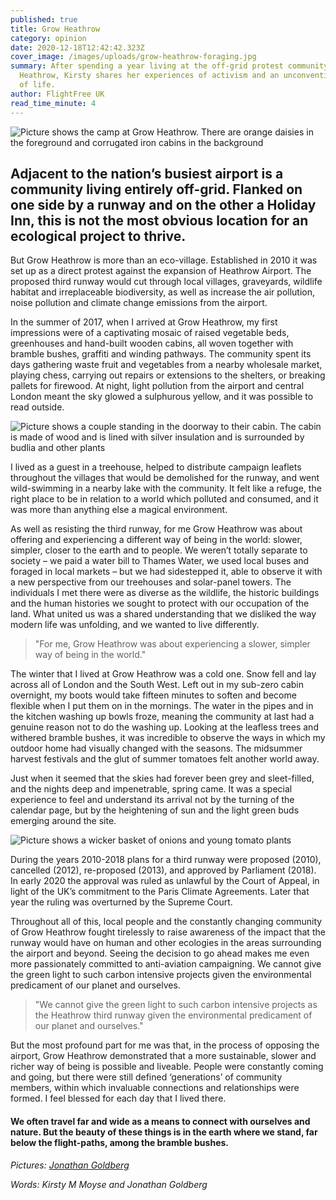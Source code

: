 ```yaml
---
published: true
title: Grow Heathrow
category: opinion
date: 2020-12-18T12:42:42.323Z
cover_image: /images/uploads/grow-heathrow-foraging.jpg
summary: After spending a year living at the off-grid protest community of Grow
  Heathrow, Kirsty shares her experiences of activism and an unconventional way
  of life.
author: FlightFree UK
read_time_minute: 4
---
```

![Picture shows the camp at Grow Heathrow. There are orange daisies in the foreground and corrugated iron cabins in the background](/images/uploads/grow-heathrow-daisies.jpg "The site at Grow Heathrow")

## Adjacent to the nation’s busiest airport is a community living entirely off-grid. Flanked on one side by a runway and on the other a Holiday Inn, this is not the most obvious location for an ecological project to thrive. 

But Grow Heathrow is more than an eco-village. Established in 2010 it was set up as a direct protest against the expansion of Heathrow Airport. The proposed third runway would cut through local villages, graveyards, wildlife habitat and irreplaceable biodiversity, as well as increase the air pollution, noise pollution and climate change emissions from the airport.

In the summer of 2017, when I arrived at Grow Heathrow, my first impressions were of a captivating mosaic of raised vegetable beds, greenhouses and hand-built wooden cabins, all woven together with bramble bushes, graffiti and winding pathways. The community spent its days gathering waste fruit and vegetables from a nearby wholesale market, playing chess, carrying out repairs or extensions to the shelters, or breaking pallets for firewood. At night, light pollution from the airport and central London meant the sky glowed a sulphurous yellow, and it was possible to read outside. 

![Picture shows a couple standing in the doorway to their cabin. The cabin is made of wood and is lined with silver insulation and is surrounded by budlia and other plants](/images/uploads/grow-heathrow-cabin.jpg "Residents of Grow Heathrow and their cabin")

I lived as a guest in a treehouse, helped to distribute campaign leaflets throughout the villages that would be demolished for the runway, and went wild-swimming in a nearby lake with the community. It felt like a refuge, the right place to be in relation to a world which polluted and consumed, and it was more than anything else a magical environment. 

As well as resisting the third runway, for me Grow Heathrow was about offering and experiencing a different way of being in the world: slower, simpler, closer to the earth and to people. We weren’t totally separate to society – we paid a water bill to Thames Water, we used local buses and foraged in local markets – but we had sidestepped it, able to observe it with a new perspective from our treehouses and solar-panel towers. The individuals I met there were as diverse as the wildlife, the historic buildings and the human histories we sought to protect with our occupation of the land. What united us was a shared understanding that we disliked the way modern life was unfolding, and we wanted to live differently. 

> "For me, Grow Heathrow was about experiencing a slower, simpler way of being in the world."

The winter that I lived at Grow Heathrow was a cold one. Snow fell and lay across all of London and the South West. Left out in my sub-zero cabin overnight, my boots would take fifteen minutes to soften and become flexible when I put them on in the mornings. The water in the pipes and in the kitchen washing up bowls froze, meaning the community at last had a genuine reason not to do the washing up. Looking at the leafless trees and withered bramble bushes, it was incredible to observe the ways in which my outdoor home had visually changed with the seasons. The midsummer harvest festivals and the glut of summer tomatoes felt another world away. 

Just when it seemed that the skies had forever been grey and sleet-filled, and the nights deep and impenetrable, spring came. It was a special experience to feel and understand its arrival not by the turning of the calendar page, but by the heightening of sun and the light green buds emerging around the site. 

![Picture shows a wicker basket of onions and young tomato plants](/images/uploads/grow-heathrow-onions.jpg "Harvest vegetables")

During the years 2010-2018 plans for a third runway were proposed (2010), cancelled (2012), re-proposed (2013), and approved by Parliament (2018). In early 2020 the approval was ruled as unlawful by the Court of Appeal, in light of the UK’s commitment to the Paris Climate Agreements. Later that year the ruling was overturned by the Supreme Court.

Throughout all of this, local people and the constantly changing community of Grow Heathrow fought tirelessly to raise awareness of the impact that the runway would have on human and other ecologies in the areas surrounding the airport and beyond. Seeing the decision to go ahead makes me even more passionately committed to anti-aviation campaigning. We cannot give the green light to such carbon intensive projects given the environmental predicament of our planet and ourselves.

> "We cannot give the green light to such carbon intensive projects as the Heathrow third runway given the environmental predicament of our planet and ourselves."

But the most profound part for me was that, in the process of opposing the airport, Grow Heathrow demonstrated that a more sustainable, slower and richer way of being is possible and liveable. People were constantly coming and going, but there were still defined ‘generations’ of community members, within which invaluable connections and relationships were formed. I feel blessed for each day that I lived there.

#### We often travel far and wide as a means to connect with ourselves and nature. But the beauty of these things is in the earth where we stand, far below the flight-paths, among the bramble bushes. 

*Pictures: [Jonathan Goldberg](https://www.jongoldberg.co.uk/portfolio/G0000nCG2wJxbCI8)*

*Words: Kirsty M Moyse and Jonathan Goldberg*